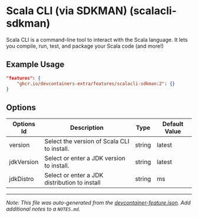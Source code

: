 
# Scala CLI (via SDKMAN) (scalacli-sdkman)

Scala CLI is a command-line tool to interact with the Scala language. It lets
you compile, run, test, and package your Scala code (and more!)

## Example Usage

```json
"features": {
    "ghcr.io/devcontainers-extra/features/scalacli-sdkman:2": {}
}
```

## Options

| Options Id | Description | Type | Default Value |
|-----|-----|-----|-----|
| version | Select the version of Scala CLI to install. | string | latest |
| jdkVersion | Select or enter a JDK version to install. | string | latest |
| jdkDistro | Select or enter a JDK distribution to install | string | ms |



---

_Note: This file was auto-generated from the [devcontainer-feature.json](devcontainer-feature.json).  Add additional notes to a `NOTES.md`._
